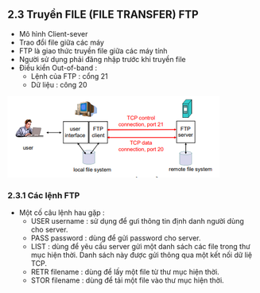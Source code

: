## 2.3 Truyền FILE (FILE TRANSFER) FTP
- Mô hình Client-sever
- Trao đổi file giữa các máy
- FTP là giao thức truyền file giữa các máy tính
- Người sử dụng phải đăng nhập trước khi truyền file
- Điều kiển Out-of-band :
    + Lệnh của FTP : cổng 21
    + Dữ liệu : công 20 
<img src = "../../jmg/FDP.PNG">

### 2.3.1 Các lệnh FTP 
- Một cố câu lệnh hau gặp :
    + USER username : sử dụng để gưi thông tin định danh người dùng cho server.
    + PASS password : dùng để gửi password cho server.
    + LIST : dùng để yêu cầu server gửi một danh sách các file trong thư mục hiện thời. Danh sách này được gửi thông qua một kết nối dữ liệ TCP.
    + RETR filename : dùng để lấy một file từ thư mục hiện thời.
    + STOR filename : dùng để tải một file vào thư mục hiện thời.
